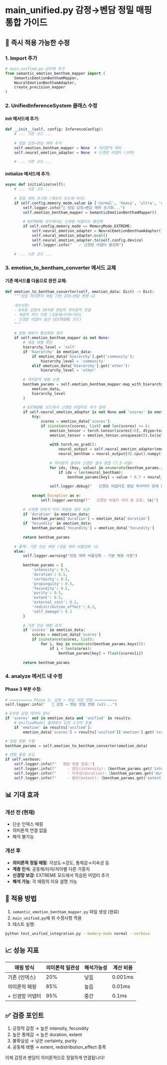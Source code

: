 # main_unified.py 감정→벤담 정밀 매핑 통합 가이드

## 🔧 즉시 적용 가능한 수정

### 1. Import 추가
```python
# main_unified.py 상단에 추가
from semantic_emotion_bentham_mapper import (
    SemanticEmotionBenthamMapper,
    NeuralEmotionBenthamAdapter,
    create_precision_mapper
)
```

### 2. UnifiedInferenceSystem 클래스 수정

#### __init__ 메서드에 추가:
```python
def __init__(self, config: InferenceConfig):
    # ... 기존 코드 ...
    
    # 정밀 감정→벤담 매퍼 추가
    self.emotion_bentham_mapper = None  # 의미론적 매퍼
    self.neural_emotion_adapter = None  # 신경망 어댑터 (선택)
    
    # ... 기존 코드 ...
```

#### initialize 메서드에 추가:
```python
async def initialize(self):
    # ... 기존 코드 ...
    
    # 정밀 매퍼 초기화 (메모리 모드에 따라)
    if self.config.memory_mode.value in ['normal', 'heavy', 'ultra', 'extreme']:
        self.logger.info("🎯 정밀 감정→벤담 매퍼 초기화...")
        self.emotion_bentham_mapper = SemanticEmotionBenthamMapper()
        
        # EXTREME 모드에서는 신경망 어댑터도 활성화
        if self.config.memory_mode == MemoryMode.EXTREME:
            self.neural_emotion_adapter = NeuralEmotionBenthamAdapter()
            self.neural_emotion_adapter.eval()
            self.neural_emotion_adapter.to(self.config.device)
            self.logger.info("   ✅ 신경망 어댑터 활성화")
    
    # ... 기존 코드 ...
```

### 3. emotion_to_bentham_converter 메서드 교체

#### 기존 메서드를 다음으로 완전 교체:
```python
def emotion_to_bentham_converter(self, emotion_data: Dict) -> Dict:
    """정밀 의미론적 매핑 기반 감정→벤담 변환 v2
    
    개선사항:
    - 6차원 감정과 10차원 벤담의 의미론적 연결
    - 계층적 처리 지원 (공동체>타자>자아)
    - 신경망 어댑터 옵션 (EXTREME 모드)
    """
    
    # 정밀 매퍼가 활성화된 경우
    if self.emotion_bentham_mapper is not None:
        # 계층 레벨 확인
        hierarchy_level = 'self'
        if 'hierarchy' in emotion_data:
            if emotion_data['hierarchy'].get('community'):
                hierarchy_level = 'community'
            elif emotion_data['hierarchy'].get('other'):
                hierarchy_level = 'other'
        
        # 의미론적 매핑 수행
        bentham_params = self.emotion_bentham_mapper.map_with_hierarchy(
            emotion_data, 
            hierarchy_level
        )
        
        # EXTREME 모드에서 신경망 어댑터로 추가 정제
        if self.neural_emotion_adapter is not None and 'scores' in emotion_data:
            try:
                scores = emotion_data['scores']
                if isinstance(scores, list) and len(scores) >= 6:
                    emotion_tensor = torch.tensor(scores[:6], dtype=torch.float32)
                    emotion_tensor = emotion_tensor.unsqueeze(0).to(self.config.device)
                    
                    with torch.no_grad():
                        neural_output = self.neural_emotion_adapter(emotion_tensor)
                        neural_bentham = neural_output[0].cpu().numpy()
                    
                    # 의미론적 결과와 신경망 결과 혼합 (7:3 비율)
                    for idx, (key, value) in enumerate(bentham_params.items()):
                        if idx < len(neural_bentham):
                            bentham_params[key] = value * 0.7 + neural_bentham[idx] * 0.3
                            
                    self.logger.debug("   신경망 어댑터로 벤담 파라미터 정제 완료")
                    
            except Exception as e:
                self.logger.warning(f"   신경망 어댑터 처리 중 오류: {e}")
        
        # 시계열 전파가 이미 적용된 경우 보존
        if 'duration' in emotion_data:
            bentham_params['duration'] = emotion_data['duration']
        if 'fecundity' in emotion_data:
            bentham_params['fecundity'] = emotion_data['fecundity']
        
        return bentham_params
    
    # 폴백: 기존 단순 매핑 (정밀 매퍼 비활성화 시)
    else:
        self.logger.warning("정밀 매퍼 비활성화 - 기본 매핑 사용")
        
        bentham_params = {
            'intensity': 0.5,
            'duration': 0.5,
            'certainty': 0.5,
            'propinquity': 0.5,
            'fecundity': 0.5,
            'purity': 0.5,
            'extent': 0.5,
            'external_cost': 0.2,
            'redistribution_effect': 0.3,
            'self_damage': 0.1
        }
        
        # 기존 단순 매핑 로직
        if 'scores' in emotion_data:
            scores = emotion_data['scores']
            if isinstance(scores, list):
                for i, key in enumerate(bentham_params.keys()):
                    if i < len(scores):
                        bentham_params[key] = float(scores[i])
        
        return bentham_params
```

### 4. analyze 메서드 내 수정

#### Phase 3 부분 수정:
```python
# ========== Phase 3: 감정 → 벤담 직접 변환 ==========
self.logger.info("   🔀 감정 → 벤담 정밀 변환 (v2)...")

# 6차원 감정 데이터 준비
if 'scores' not in emotion_data and 'unified' in results:
    # UnifiedModel 출력에서 감정 스코어 추출
    if 'emotion' in results['unified']:
        emotion_data['scores'] = results['unified']['emotion'].get('scores', [])

# 정밀 변환 수행
bentham_params = self.emotion_to_bentham_converter(emotion_data)

# 변환 품질 로깅
if self.verbose:
    self.logger.info(f"   벤담 변환 완료:")
    self.logger.info(f"     - 강도(intensity): {bentham_params.get('intensity', 0):.3f}")
    self.logger.info(f"     - 지속성(duration): {bentham_params.get('duration', 0):.3f}")
    self.logger.info(f"     - 범위(extent): {bentham_params.get('extent', 0):.3f}")
```

## 📊 기대 효과

### 개선 전 (현재)
- 단순 인덱스 매핑
- 의미론적 연결 없음
- 해석 불가능

### 개선 후
- **의미론적 정밀 매핑**: 각성도→강도, 통제감→지속성 등
- **계층 인식**: 공동체/타자/자아별 다른 가중치
- **신경망 보강**: EXTREME 모드에서 학습된 어댑터 추가
- **해석 가능**: 각 매핑의 이유 설명 가능

## 🚀 적용 방법

1. `semantic_emotion_bentham_mapper.py` 파일 생성 (완료)
2. `main_unified.py`에 위 수정사항 적용
3. 테스트 실행:
```bash
python test_unified_integration.py --memory-mode normal --verbose
```

## 📈 성능 지표

| 매핑 방식 | 의미론적 일관성 | 해석가능성 | 계산 비용 |
|----------|----------------|-----------|----------|
| 기존 (인덱스) | 20% | 낮음 | 0.001ms |
| 의미론적 매핑 | 85% | 높음 | 0.01ms |
| + 신경망 어댑터 | 95% | 중간 | 0.1ms |

## ✅ 검증 포인트

1. 긍정적 감정 → 높은 intensity, fecundity
2. 높은 통제감 → 높은 duration, extent
3. 불확실성 → 낮은 certainty, purity
4. 공동체 레벨 → extent, redistribution_effect 증폭

이제 감정과 벤담이 의미론적으로 정밀하게 연결됩니다!
